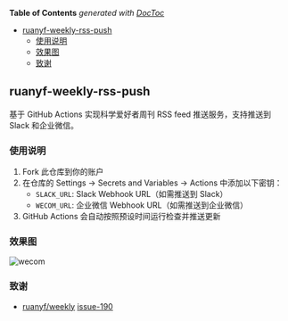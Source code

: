 <!-- START doctoc generated TOC please keep comment here to allow auto update -->
<!-- DON'T EDIT THIS SECTION, INSTEAD RE-RUN doctoc TO UPDATE -->
**Table of Contents**  *generated with [DocToc](https://github.com/thlorenz/doctoc)*

- [ruanyf-weekly-rss-push](#ruanyf-weekly-rss-push)
  - [使用说明](#%E4%BD%BF%E7%94%A8%E8%AF%B4%E6%98%8E)
  - [效果图](#%E6%95%88%E6%9E%9C%E5%9B%BE)
  - [致谢](#%E8%87%B4%E8%B0%A2)

<!-- END doctoc generated TOC please keep comment here to allow auto update -->

## ruanyf-weekly-rss-push

基于 GitHub Actions 实现科学爱好者周刊 RSS feed 推送服务，支持推送到 Slack 和企业微信。

### 使用说明

1. Fork 此仓库到你的账户
2. 在仓库的 Settings -> Secrets and Variables -> Actions 中添加以下密钥：
   - `SLACK_URL`: Slack Webhook URL（如需推送到 Slack）
   - `WECOM_URL`: 企业微信 Webhook URL（如需推送到企业微信）
3. GitHub Actions 会自动按照预设时间运行检查并推送更新

### 效果图

![wecom](./img/wecom.png)

### 致谢

- [ruanyf/weekly](https://github.com/ruanyf/weekly) [issue-190](https://github.com/ruanyf/weekly/issues/2132)
